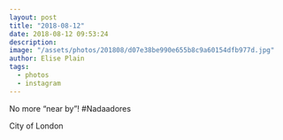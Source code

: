 ```yaml
---
layout: post
title: "2018-08-12"
date: 2018-08-12 09:53:24
description: 
image: "/assets/photos/201808/d07e38be990e655b8c9a60154dfb977d.jpg"
author: Elise Plain
tags: 
  - photos
  - instagram
---
```


No more “near by”! #Nadaadores
<p></p>
City of London
